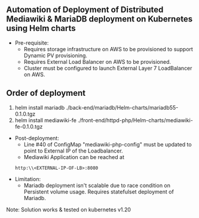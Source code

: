 Automation of Deployment of Distributed Mediawiki & MariaDB deployment on Kubernetes using Helm charts
------------------------------------------------------------------------------------------------------

- Pre-requisite:
    - Requires storage infrastructure on AWS to be provisioned to support Dynamic PV provisioning.
    - Requires External Load Balancer on AWS to be provisioned.
    - Cluster must be configured to launch External Layer 7 LoadBalancer on AWS.

Order of deployment
-------------------

1. helm install mariadb ./back-end/mariadb/Helm-charts/mariadb55-0.1.0.tgz
2. helm install mediawiki-fe ./front-end/httpd-php/Helm-charts/mediawiki-fe-0.1.0.tgz

- Post-deployment:
    - Line #40 of ConfigMap "mediawiki-php-config" must be updated to point to External IP of the Loadbalancer.
    - Mediawiki Application can be reached at 
    ```
    http:\\<EXTERNAL-IP-OF-LB>:8080
    ```
- Limitation:
    - Mariadb deployment isn't scalable due to race condition on Persistent volume usage. Requires statefulset deployment of Mariadb.


Note: Solution works & tested on kubernetes v1.20